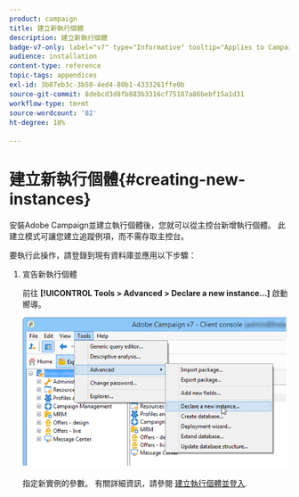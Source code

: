 ```yaml
---
product: campaign
title: 建立新執行個體
description: 建立新執行個體
badge-v7-only: label="v7" type="Informative" tooltip="Applies to Campaign Classic v7 only"
audience: installation
content-type: reference
topic-tags: appendices
exl-id: 3b87eb3c-3b50-4ed4-80b1-4333261ffe0b
source-git-commit: 8debcd3d8fb883b3316cf75187a86bebf15a1d31
workflow-type: tm+mt
source-wordcount: '82'
ht-degree: 10%

---
```


# 建立新執行個體{#creating-new-instances}



安裝Adobe Campaign並建立執行個體後，您就可以從主控台新增執行個體。 此建立模式可讓您建立追蹤例項，而不需存取主控台。

要執行此操作，請登錄到現有資料庫並應用以下步驟：

1. 宣告新執行個體

   前往 **[!UICONTROL Tools > Advanced > Declare a new instance...]** 啟動嚮導。

   ![](assets/s_ncs_install_declare_instance_menu.png)

   指定新實例的參數。 有關詳細資訊，請參閱 [建立執行個體並登入](../../installation/using/creating-an-instance-and-logging-on.md).
